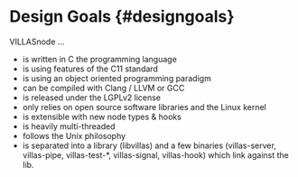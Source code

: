 # Design Goals {#designgoals}

VILLASnode ...

- is written in C the programming language
- is using features of the C11 standard
- is using an object oriented programming paradigm
- can be compiled with Clang / LLVM or GCC
- is released under the LGPLv2 license
- only relies on open source software libraries and the Linux kernel
- is extensible with new node types & hooks
- is heavily multi-threaded
- follows the Unix philosophy
- is separated into a library (libvillas) and a few binaries (villas-server, villas-pipe, villas-test-*, villas-signal, villas-hook) which link against the lib.